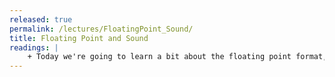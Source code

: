 ```yaml
---
released: true
permalink: /lectures/FloatingPoint_Sound/
title: Floating Point and Sound
readings: |
    + Today we're going to learn a bit about the floating point format, which you can use in your projects if you'd like 
---
```




